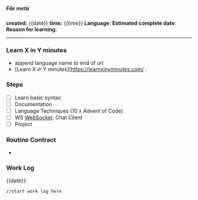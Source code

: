##### File meta
**created:** {{date}}
**time:** {{time}}
**Language**: 
**Estimated complete date**:
**Reason for learning**: 

----
### Learn X in Y minutes
- append language name to end of url 
- [Learn X in Y minutes](https://learnxinyminutes.com/ .
### Steps
- [ ]  Learn basic syntax
- [ ]  Documentation
- [ ]  Language Techniques (10 x Advent of Code)
- [ ]  WS [WebSocket](https://developer.mozilla.org/en-US/docs/Web/API/WebSockets_API/Writing_WebSocket_client_applications). Chat Client
- [ ]  Project

### Routine Contract
- 
### Work Log

{{date}}: 

	//start work log here